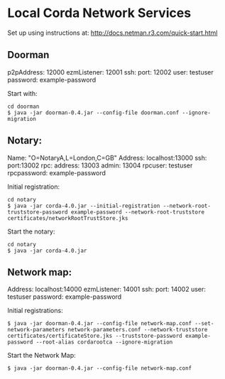 # Local Corda Network Services

Set up using instructions at: http://docs.netman.r3.com/quick-start.html

## Doorman
  p2pAddress: 12000
  ezmListener: 12001
  ssh:
    port: 12002
    user: testuser
    password: example-password

Start with:
```
cd doorman
$ java -jar doorman-0.4.jar --config-file doorman.conf --ignore-migration
```

## Notary:
  Name: "O=NotaryA,L=London,C=GB"
  Address: localhost:13000
  ssh:
    port:13002
  rpc:
    address: 13003
    admin: 13004
    rpcuser: testuser
    rpcpassword: example-password

Initial registration:
```
cd notary
$ java -jar corda-4.0.jar --initial-registration --network-root-truststore-password example-password --network-root-truststore certificates/networkRootTrustStore.jks
```
Start the notary:
```
cd notary
$ java -jar corda-4.0.jar
```

## Network map:
  Address: localhost:14000
  ezmListener: 14001
  ssh:
    port: 14002
    user: testuser
    password: example-password

Initial registrations:
```
$ java -jar doorman-0.4.jar --config-file network-map.conf --set-network-parameters network-parameters.conf --network-truststore certificates/certificateStore.jks --truststore-password example-password --root-alias cordarootca --ignore-migration
```

Start the Network Map:
```
$ java -jar doorman-0.4.jar --config-file network-map.conf
```
